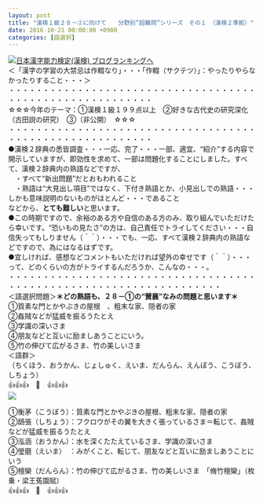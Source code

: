 ```yaml
---
layout: post
title: "漢検１級２８－②に向けて　　分野別“超難問”シリーズ　その１　（漢検２準拠）"
date: 2016-10-21 00:00:00 +0900
categories: [語選択]
---
```


[![](/syuusyuu9701/assets/images/漢検１級２８－②に向けて-分野別“超難問”シリーズ-その１-（漢検２準拠）-br_c_3028_1.gif)](http://blog.with2.net/link.php?1659096:3028 "日本漢字能力検定(漢検) ブログランキングへ")[日本漢字能力検定(漢検) ブログランキングへ](http://blog.with2.net/link.php?1659096:3028)  
＜「漢字の学習の大禁忌は作輟なり」・・・「作輟（サクテツ）」：やったりやらなかったりすること・・・＞  
・・・・・・・・・・・・・・・・・・・・・・・・・・・・・・・・・・・・・・・・・・・・・・・・・・・・・・・・・  
☆☆☆今年のテーマ：①漢検１級１９９点以上　②好きな古代史の研究深化（古田説の研究）　③（非公開）　☆☆☆　　  
・・・・・・・・・・・・・・・・・・・・・・・・・・・・・・・・・・・・・・・・・・・・・・・・・・・・・・・・・  
●漢検２辞典の悉皆調査・・・一応、完了・・・一部、適宜、“紹介”する内容で開示していますが、即効性を求めて、一部は問題化することにしました。すべて、漢検２辞典内の熟語などですが、  
　・すべて“新出問題”だとおもわれること　  
　・熟語は“大見出し項目”ではなく、下付き熟語とか、小見出しでの熟語・・・しかも意味説明のないものがほとんど・・・であること  
などから、**とても難しい**と思います。  
●この時期ですので、余裕のある方や自信のある方のみ、取り組んでいただけたら幸いです。“恐いもの見たさ”の方は、自己責任でトライしてください・・・自信失ってもしりません（＾＾）・・・でも、一応、すべて漢検２辞典内の熟語などですので、為にはなるはずです。  
●宜しければ、感想などコメントもいただければ望外の幸せです（＾＾）・・・って、どのくらいの方がトライするんだろうか、こんなの・・・。  
・・・・・・・・・・・・・・・・・・・・・・・・・・・・・・・・・・・・・・・・・・・・・・・・・・・・・・・・・・・・・・・・・・・  
＜語選択問題＞**＊どの熟語も、２８－①の“賛襄”なみの問題と思います＊**  
①質素な門とかやぶきの屋根　、粗末な家、隠者の家  
②姦賊などが猛威を振るうたとえ  
③学識の深いさま  
④朋友などと互いに励ましあうことにいう。  
⑤竹の伸びて広がるさま、竹の美しいさま  
＜語群＞  
（ちくほう、おうかん、じょしゅく、えいま、だんらん、えんぼう、こうぼう、しちょう）  
👍👍👍　🐒　👍👍👍  
![](/syuusyuu9701/assets/images/漢検１級２８－②に向けて-分野別“超難問”シリーズ-その１-（漢検２準拠）-376b4aacfaa1d63d5522d74fd92c8a80.png)  
  
①衡茅（こうぼう）：質素な門とかやぶきの屋根、粗末な家、隠者の家  
②鴟張（しちょう）：フクロウがその翼を大きく張っているさま＝転じて、姦賊などが猛威を振るうたとえ  
③泓涵（おうかん）：水を深くたたえているさま、学識の深いさま  
④瑩磨（えいま）　：みがくこと、転じて、朋友などと互いに励ましあうことにいう  
⑤檀欒（だんらん）：竹の伸びて広がるさま、竹の美しいさま　「脩竹檀欒」（枚乗・梁王菟園賦）  
👍👍👍　🐒　👍👍👍  
